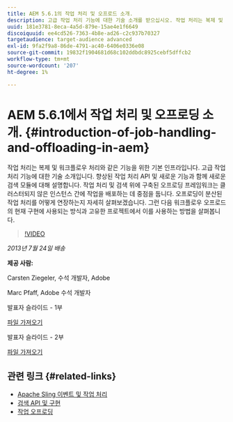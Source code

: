 ```yaml
---
title: AEM 5.6.1의 작업 처리 및 오프로드 소개.
description: 고급 작업 처리 기능에 대한 기술 소개를 받으십시오. 작업 처리는 복제 및 워크플로우 처리와 같은 기능을 위한 기본 인프라입니다. 향상된 작업 처리 API 및 새로운 기능과 함께 검색 모듈에 대해 알아보십시오.
uuid: 181e3781-8eca-4a5d-879e-15ae4e1f6649
discoiquuid: ee4cd526-7363-4b8e-ad26-c2c937b70327
targetaudience: target-audience advanced
exl-id: 9fa2f9a8-86de-4791-ac40-6406e0336e08
source-git-commit: 19832f1904681d68c102ddbdc8925cebf5dffcb2
workflow-type: tm+mt
source-wordcount: '207'
ht-degree: 1%

---
```


# AEM 5.6.1에서 작업 처리 및 오프로딩 소개. {#introduction-of-job-handling-and-offloading-in-aem}

작업 처리는 복제 및 워크플로우 처리와 같은 기능을 위한 기본 인프라입니다. 고급 작업 처리 기능에 대한 기술 소개입니다. 향상된 작업 처리 API 및 새로운 기능과 함께 새로운 검색 모듈에 대해 설명합니다. 작업 처리 및 검색 위에 구축된 오프로딩 프레임워크는 클러스터되지 않은 인스턴스 간에 작업을 배포하는 데 중점을 둡니다. 오프로딩이 분산된 작업 처리를 어떻게 연장하는지 자세히 살펴보겠습니다. 그런 다음 워크플로우 오프로드의 현재 구현에 사용되는 방식과 고유한 프로젝트에서 이를 사용하는 방법을 살펴봅니다.

>[!VIDEO](https://video.tv.adobe.com/v/19580/?quality=9)

*2013년 7월 24일 배송*

**제공 사람:**

Carsten Ziegeler, 수석 개발자, Adobe

Marc Pfaff, Adobe 수석 개발자

발표자 슬라이드 - 1부

[파일 가져오기](assets/jobhandling.pdf)

발표자 슬라이드 - 2부

[파일 가져오기](assets/offloading.pdf)

## 관련 링크 {#related-links}

* [Apache Sling 이벤트 및 작업 처리](http://sling.apache.org/documentation/bundles/apache-sling-eventing-and-job-handling.html)
* [검색 API 및 구현](http://sling.apache.org/documentation/bundles/discovery-api-and-impl.html)
* [작업 오프로딩](http://docs.adobe.com/docs/en/cq/current/deploying/offloading.html)
